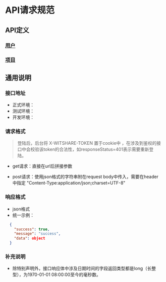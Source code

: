  <!-- toc -->

# API请求规范

## API定义

### [用户](api-user.md)

### [项目](api-project.md)

## 通用说明

### 接口地址

- 正式环境：
- 测试环境：
- 开发环境：

### 请求格式

> 登陆后，后台将 X-WITSHARE-TOKEN 置于cookie中 ，在涉及到鉴权的接口中会校验该token的合法性，如responseStatus=401表示需要重新登陆。

- get请求：直接在url后拼接参数

- post请求：使用json格式的字符串附在request body中传入，需要在header中指定 "Content-Type:application/json;charset=UTF-8"

### 响应格式

- json格式
- 统一示例：

``` json
  {
    "success": true,
    "message": "success",
    "data": object
  }
```

### 补充说明

- 除特别声明外，接口响应体中涉及日期时间的字段返回类型都是long（长整型），为1970-01-01 08:00:00至今的毫秒数。
